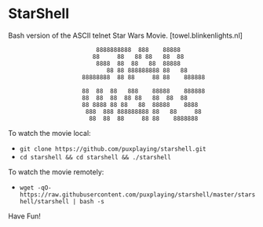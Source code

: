 # StarShell
Bash version of the ASCII telnet Star Wars Movie. [towel.blinkenlights.nl]

 ```                                                                        
                          8888888888  888    88888                       
                         88     88   88 88   88  88                      
                          8888  88  88   88  88888                       
                             88 88 888888888 88   88                     
                      88888888  88 88     88 88    888888                
                                                                         
                      88  88  88   888    88888    888888                
                      88  88  88  88 88   88  88  88                     
                      88 8888 88 88   88  88888    8888                  
                       888  888 888888888 88   88     88                 
                        88  88  88     88 88    8888888                  
```                                                                         

To watch the movie local:

- ```git clone https://github.com/puxplaying/starshell.git```
- ```cd starshell && cd starshell && ./starshell```

To watch the movie remotely:

- ```wget -qO- https://raw.githubusercontent.com/puxplaying/starshell/master/starshell/starshell | bash -s```

Have Fun!
